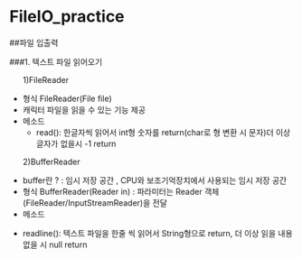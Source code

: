 # FileIO_practice

##파일 입출력

###1. 텍스트 파일 읽어오기 

<ol> 1)FileReader </ol>

- 형식 FileReader(File file)
- 캐릭터 파일을 읽을 수 있는 기능 제공
- 메소드 
  + read(): 한글자씩 읽어서 int형 숫자를 return(char로 형 변환 시 문자)더 이상 글자가 없을시 -1 return 
    
<ol> 2)BufferReader </ol>

- buffer란 ? 
: 임시 저장 공간 , CPU와 보조기억장치에서 사용되는 임시 저장 공간 
- 형식 BufferReader(Reader in) : 파라미터는 Reader 객체(FileReader/InputStreamReader)을 전달 
- 메소드
+ readline(): 텍스트 파일을 한줄 씩 읽어서 String형으로 return, 더 이상 읽을 내용 없을 시 null return 